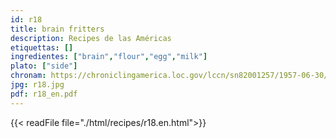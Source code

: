 ```yaml
---
id: r18
title: brain fritters
description: Recipes de las Américas
etiquettas: []
ingredientes: ["brain","flour","egg","milk"]
plato: ["side"]
chronam: https://chroniclingamerica.loc.gov/lccn/sn82001257/1957-06-30/ed-1/seq-5/
jpg: r18.jpg
pdf: r18_en.pdf
---
```


{{< readFile file="./html/recipes/r18.en.html">}}